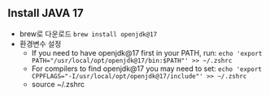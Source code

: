 ## Install JAVA 17
- brew로 다운로드
`brew install openjdk@17`
- 환경변수 설정 
  - If you need to have openjdk@17 first in your PATH, run:
  `echo 'export PATH="/usr/local/opt/openjdk@17/bin:$PATH"' >> ~/.zshrc`
  - For compilers to find openjdk@17 you may need to set:
`echo 'export CPPFLAGS="-I/usr/local/opt/openjdk@17/include"' >> ~/.zshrc`
  - source ~/.zshrc
